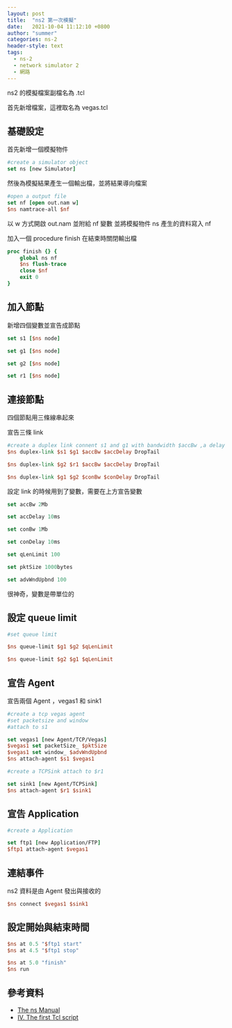 ```yaml
---
layout: post
title:  "ns2 第一次模擬"
date:   2021-10-04 11:12:10 +0800
author: "summer"
categories: ns-2
header-style: text
tags:
  - ns-2
  - network simulator 2
  - 網路
---
```


ns2 的模擬檔案副檔名為 .tcl

首先新增檔案，這裡取名為 vegas.tcl

## 基礎設定

首先新增一個模擬物件

```tcl
#create a simulator object
set ns [new Simulator]
```

然後為模擬結果產生一個輸出檔，並將結果導向檔案

```tcl
#open a output file 
set nf [open out.nam w]
$ns namtrace-all $nf
```

以 w 方式開啟 out.nam 並附給 nf 變數
並將模擬物件 ns 產生的資料寫入 nf

加入一個 procedure finish 在結束時關閉輸出檔

```tcl
proc finish {} {
	global ns nf
	$ns flush-trace
	close $nf
	exit 0
}
```

## 加入節點

新增四個變數並宣告成節點

```tcl
set s1 [$ns node]

set g1 [$ns node]

set g2 [$ns node]

set r1 [$ns node]
```

## 連接節點

四個節點用三條線串起來

宣告三條 link

```tcl
#create a duplex link connent s1 and g1 with bandwidth $accBw ,a delay $accDelay and a DropTail queue 
$ns duplex-link $s1 $g1 $accBw $accDelay DropTail

$ns duplex-link $g2 $r1 $accBw $accDelay DropTail 

$ns duplex-link $g1 $g2 $conBw $conDelay DropTail
```

設定 link 的時候用到了變數，需要在上方宣告變數

```tcl
set accBw 2Mb

set accDelay 10ms

set conBw 1Mb

set conDelay 10ms

set qLenLimit 100

set pktSize 1000bytes

set advWndUpbnd 100
```

很神奇，變數是帶單位的

## 設定 queue limit

```tcl
#set queue limit

$ns queue-limit $g1 $g2 $qLenLimit

$ns queue-limit $g2 $g1 $qLenLimit
```

## 宣告 Agent

宣告兩個 Agent ，vegas1 和 sink1

```tcl
#create a tcp vegas agent  
#set packetsize and window
#attach to s1

set vegas1 [new Agent/TCP/Vegas]
$vegas1 set packetSize_ $pktSize
$vegas1 set window_ $advWndUpbnd
$ns attach-agent $s1 $vegas1

#create a TCPSink attach to $r1

set sink1 [new Agent/TCPSink]
$ns attach-agent $r1 $sink1
```

## 宣告 Application

```tcl
#create a Application 

set ftp1 [new Application/FTP]
$ftp1 attach-agent $vegas1
```

## 連結事件

ns2 資料是由 Agent 發出與接收的

```tcl
$ns connect $vegas1 $sink1
```

## 設定開始與結束時間

```tcl
$ns at 0.5 "$ftp1 start"
$ns at 4.5 "$ftp1 stop"

$ns at 5.0 "finish"
$ns run
```

## 參考資料

* [The ns Manual](https://www.isi.edu/nsnam/ns/doc/index.html)
* [IV. The first Tcl script](https://www.isi.edu/nsnam/ns/tutorial/)